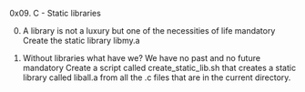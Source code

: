 0x09. C - Static libraries

0. A library is not a luxury but one of the necessities of life mandatory
Create the static library libmy.a

1. Without libraries what have we? We have no past and no future mandatory
Create a script called create_static_lib.sh that creates a static library called liball.a from all the .c files that are in the current directory.
